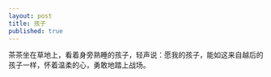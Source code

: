 ```yaml
---
layout: post
title: 孩子
published: true
---
```


茶茶坐在草地上，看着身旁熟睡的孩子，轻声说：愿我的孩子，能如这来自越后的孩子一样，怀着温柔的心，勇敢地踏上战场。

